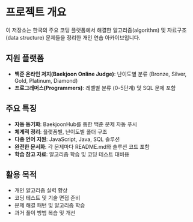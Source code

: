 # 프로젝트 개요

이 저장소는 한국의 주요 코딩 플랫폼에서 해결한 알고리즘(algorithm) 및 자료구조(data structure) 문제들을 정리한 개인 연습 아카이브입니다.

## 지원 플랫폼

- **백준 온라인 저지(Baekjoon Online Judge)**: 난이도별 분류 (Bronze, Silver, Gold, Platinum, Diamond)
- **프로그래머스(Programmers)**: 레벨별 분류 (0-5단계) 및 SQL 문제 포함

## 주요 특징

- **자동 동기화**: BaekjoonHub를 통한 백준 문제 자동 푸시
- **체계적 정리**: 플랫폼별, 난이도별 폴더 구조
- **다중 언어 지원**: JavaScript, Java, SQL 솔루션
- **완전한 문서화**: 각 문제마다 README.md와 솔루션 코드 포함
- **학습 참고 자료**: 알고리즘 학습 및 코딩 테스트 대비용

## 활용 목적

- 개인 알고리즘 실력 향상
- 코딩 테스트 및 기술 면접 준비
- 문제 해결 패턴 및 알고리즘 학습
- 과거 풀이 방법 복습 및 개선

